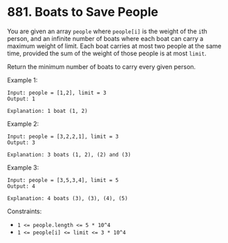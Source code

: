 # 881. Boats to Save People

You are given an array `people` where `people[i]` is the weight of the `i`th person, and an infinite number of boats where each boat can carry a maximum weight of limit. Each boat carries at most two people at the same time, provided the sum of the weight of those people is at most `limit`.

Return the minimum number of boats to carry every given person.

Example 1:

    Input: people = [1,2], limit = 3
    Output: 1

    Explanation: 1 boat (1, 2)

Example 2:

    Input: people = [3,2,2,1], limit = 3
    Output: 3

    Explanation: 3 boats (1, 2), (2) and (3)

Example 3:

    Input: people = [3,5,3,4], limit = 5
    Output: 4

    Explanation: 4 boats (3), (3), (4), (5)

Constraints:

- `1 <= people.length <= 5 * 10^4`
- `1 <= people[i] <= limit <= 3 * 10^4`